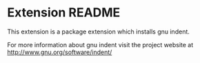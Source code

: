 # Extension README

This extension is a package extension which installs gnu indent.

For more information about gnu indent visit the project website at
http://www.gnu.org/software/indent/

